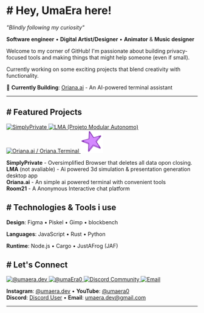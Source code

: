 # # Hey, UmaEra here!
*"Blindly following my curiosity"*

**Software engineer** • **Digital Artist/Designer** • **Animator** & **Music designer**

Welcome to my corner of GitHub! I'm passionate about building privacy-focused tools and making things that might help someone (even if small). 
<p></p>
Currently working on some exciting projects that blend creativity with functionality.

🚀 **Currently Building**: [Oriana.ai](https://github.com/PuplProject/Oriana.Terminal) - An AI-powered terminal assistant

---

## # Featured Projects

<p> 
<a href="https://simplyprivate.github.io" target="_blank" rel="noreferrer"> 
    <img src="https://umaera.github.io/icons/app-icons/scah.png" alt="SimplyPrivate" width="60"/> 
</a> 
<a href="https://youtube.com/watch?v=-JSLFRz1zII" target="_blank" rel="noreferrer"> 
    <img src="https://umaera.github.io/icons/lib-icons/LMA.png" alt="LMA (Projeto Modular Autonomo)" width="60"/> 
</a> 
<a href="https://github.com/PuplProject/Oriana.Terminal" target="_blank" rel="noreferrer"> 
    <img src="https://camo.githubusercontent.com/c90cc73b6d65b6d2288d6e7415be0abc977e53d6f3f8424ae23bb8673d624eab/68747470733a2f2f756d616572612e6769746875622e696f2f69636f6e732f6c69622d69636f6e732f4f7269616e612e706e67" alt="Oriana.ai / Oriana.Terminal" width="60"/> 
</a>
<a href="https://github.com/notYarazi/room21" target="_blank" rel="noreferrer"> 
    <img src="https://github.com/NotYarazi/room21/blob/main/brand/Room21.png" alt="Room21" width="60"/> 
</a> 
</p>

**SimplyPrivate** - Oversimplified Browser that deletes all data opon closing.  
**LMA** (not avaliable) - Ai powered 3d simulation & presentation generation desktop app  
**Oriana.ai** - An simple ai powered terminal with convenient tools  
**Room21** - A Anonymous Interactive chat platform

## # Technologies & Tools i use
**Design**: Figma • Piskel • Gimp • blockbench

**Languages**: JavaScript • Rust • Python

**Runtime**: Node.js • Cargo • JustAFrog (JAF)

## # Let's Connect

<p> 
<a href="https://instagram.com/umaera.dev" target="_blank" rel="noreferrer"> 
    <img src="https://upload.wikimedia.org/wikipedia/commons/thumb/a/a5/Instagram_icon.png/768px-Instagram_icon.png" alt="@umaera.dev" width="40"/> 
</a> 
<a href="https://youtube.com/@umaera0" target="_blank" rel="noreferrer"> 
    <img src="https://static.vecteezy.com/system/resources/thumbnails/023/986/480/small_2x/youtube-logo-youtube-logo-transparent-youtube-icon-transparent-free-free-png.png" alt="@umaEra0" width="40"/> 
</a> 
<a href="https://discord.com/users/879514090450587669" target="_blank" rel="noreferrer"> 
    <img src="https://images.icon-icons.com/2108/PNG/512/discord_icon_130958.png" alt="Discord Community" width="40"/> 
</a>     
<a href="mailto:umaera.dev@gmail.com" target="_blank" rel="noreferrer"> 
    <img src="https://upload.wikimedia.org/wikipedia/commons/thumb/7/7e/Gmail_icon_%282020%29.svg/1280px-Gmail_icon_%282020%29.svg.png" alt="Email" width="40"/> 
</a> 
</p>

**Instagram**: [@umaera.dev](https://instagram.com/umaera.dev) • **YouTube**: [@umaera0](https://youtube.com/@umaera0)  
**Discord**: [Discord User](https://discord.com/users/879514090450587669) • **Email**: [umaera.dev@gmail.com](mailto:umaera.dev@gmail.com)

---
